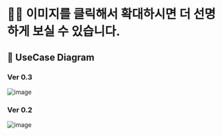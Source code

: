 # 🙋‍♂️ 이미지를 클릭해서 확대하시면 더 선명하게 보실 수 있습니다.


## 🧾 UseCase Diagram


### Ver 0.3
![image](https://github.com/rmflsdl4/SIRIUS/assets/57540594/de8b24d9-3477-49b0-9958-ffaa384311ef)  


### Ver 0.2
![image](https://github.com/rmflsdl4/SIRIUS/assets/57540594/84b067f6-9ca5-4946-a817-1aa1a861d78b)  





